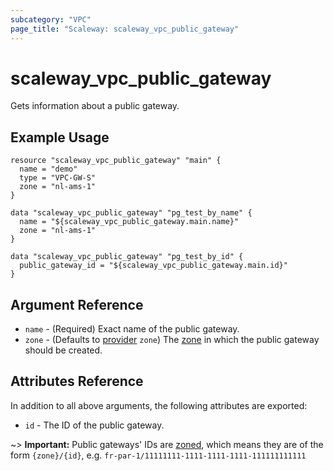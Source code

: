 ```yaml
---
subcategory: "VPC"
page_title: "Scaleway: scaleway_vpc_public_gateway"
---
```


# scaleway_vpc_public_gateway

Gets information about a public gateway.

## Example Usage

```hcl
resource "scaleway_vpc_public_gateway" "main" {
  name = "demo"
  type = "VPC-GW-S"
  zone = "nl-ams-1"
}

data "scaleway_vpc_public_gateway" "pg_test_by_name" {
  name = "${scaleway_vpc_public_gateway.main.name}"
  zone = "nl-ams-1"
}

data "scaleway_vpc_public_gateway" "pg_test_by_id" {
  public_gateway_id = "${scaleway_vpc_public_gateway.main.id}"
}
```

## Argument Reference

- `name` - (Required) Exact name of the public gateway.
- `zone` - (Defaults to [provider](../index.md#zone) `zone`) The [zone](../guides/regions_and_zones.md#zones) in which
  the public gateway should be created.

## Attributes Reference

In addition to all above arguments, the following attributes are exported:

- `id` - The ID of the public gateway.

~> **Important:** Public gateways' IDs are [zoned](../guides/regions_and_zones.md#resource-ids), which means they are of the form `{zone}/{id}`, e.g. `fr-par-1/11111111-1111-1111-1111-111111111111`
